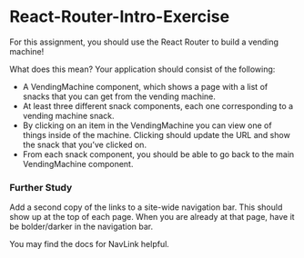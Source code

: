 # React-Router-Intro-Exercise

For this assignment, you should use the React Router to build a vending machine!

What does this mean? Your application should consist of the following:

* A VendingMachine component, which shows a page with a list of snacks that you can get from the vending machine.
* At least three different snack components, each one corresponding to a vending machine snack.
* By clicking on an item in the VendingMachine you can view one of things inside of the machine. Clicking should update the URL and show the snack that you’ve clicked on.
* From each snack component, you should be able to go back to the main VendingMachine component.

### Further Study
Add a second copy of the links to a site-wide navigation bar. This should show up at the top of each page. When you are already at that page, have it be bolder/darker in the navigation bar.

You may find the docs for NavLink helpful.
